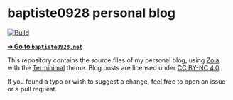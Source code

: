 # baptiste0928 personal blog
[![Build](https://github.com/baptiste0928/blog/actions/workflows/build.yml/badge.svg?event=push)](https://github.com/baptiste0928/blog/actions/workflows/build.yml)

**[➔ Go to `baptiste0928.net`](https://baptiste0928.net)**

This repository contains the source files of my personal blog, using
[Zola](https://www.getzola.org/) with the [Terminimal](https://github.com/pawroman/zola-theme-terminimal)
theme. Blog posts are licensed under [CC BY-NC 4.0](https://creativecommons.org/licenses/by-nc/4.0/).

If you found a typo or wish to suggest a change, feel free to open an issue or
a pull request.


